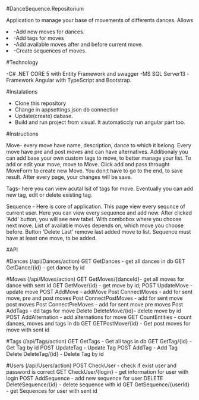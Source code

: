 #DanceSequence.Repositorium

Application to manage your base of movements of differents dances.
Allows
<li>-Add new moves for dances.
<li>-Add tags for moves
<li>-Add available moves after and before current move.
<li>-Create sequences of moves.

#Technology

-C# .NET CORE 5 with Entity Framework and swagger
-MS SQL Server13 
-Framework Angular with TypeScript and Bootstrap.

#Instalations

- Clone this repository
- Change in appsettings.json db connection
- Update(create) dabase.
- Build and run project from visual. It automaticcly run angular part too. 


#Instructions

Move- every move have name, description, dance to which it belong. Every move have pre and post moves and can have alternatives. Additionaly you can add base your own custom tags to move, to better manage your list. To add or edit your move, move to Move. Click add and pass throught MoveForm to create new Move. You don;t have to go to the end, to save result. After every page, your changes will be save.

Tags- here you can view acutal lsit of tags for move. Eventually you can add new tag, edit or delete existing tag.

Sequence - Here is core of application. This page view every sequnce of current user. Here you can view every sequence and add new. After clicked 'Add' button, you will see new tabel. With combobox where you choose next move. List of available moves depends on, which move you choose before. Button 'Delete Last' remove last added move to list. Sequence must have at least one move, to be added. 

#API

#Dances (/api/Dances/action)
GET GetDances - get all dances in db
GET GetDance/{id} - get dance by id

#Moves (/api/Moves/action)
GET GetMoves/{danceId}- get all moves for dance with sent Id
GET GetMove/{id} - get move by id;
POST UpdateMove - update move
POST AddMove - addMove
Post ConnectMoves - add for sent move, pre and post moves
Post ConnectPostMoves - add for sent move post moves
Post ConnectPreMoves - add for sent move pre moves
Post AddTags - dd tags for move
Delete DeleteMove/{id}- delete move by id
POST AddAlternation - add alternations for move
GET CountEntities - count dances, moves and tags in db
GET GETPostMove/{id} - Get post moves for move with sent id 

#Tags (/api/Tags/action)
GET GetTags - Get all tags in db
GET GetTag/{id} - Get Tag by id
POST UpdateTag - Update Tag
POST AddTag - Add Tag
Delete DeleteTag/{id} - Delete Tag by id

#Users (/api/Users/action)
POST CheckUser - check if exist user and password is correct
GET CheckUser/{login} - get information for user with login
POST AddSequence - add new sequence for user
DELETE DeleteSequence/{id} - delete sequence with id
GET GetSequence/{userId} - get Sequences for user with sent id
